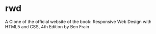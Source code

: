# rwd
A Clone of the official website of the book: Responsive Web Design with HTML5 and CSS, 4th Edition by Ben Frain
